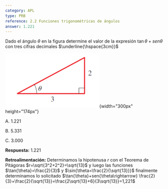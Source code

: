 ```yaml
---
category: APL
type: PRB
reference: 2.2 Funciones trigonométricas de ángulos
answer: 1.221
---
```


Dado el ángulo $\theta$ en la figura determine el valor de la expresión $\tan{\theta}+sen{\theta}$ con tres cifras decimales $\underline{\hspace{3cm}}$

![](/assets/06.png){width="300px" height="174px"}

A. 1.221

B. 5.331

C. 3.000

**Respuesta:** 
1.221

**Retroalimentación:**
Determinamos la hipotenusa $r$ con el Teorema de Pitágoras $r=\sqrt{3^2+2^2}=\sqrt{13}$  y luego las funciones $\tan{\theta}=\frac{2}{3}$ y $\sin{\theta=\frac{2}{\sqrt{13}}}$ finalmente determinamos lo solicitado
$\tan{\theta}+sen{\theta\rightarrow} \frac{2}{3}+\frac{2}{\sqrt{13}}=\frac{2\sqrt{13}+6}{3\sqrt{13}}=1,221$
